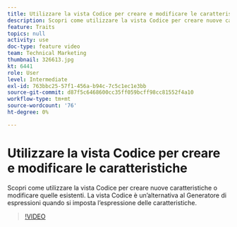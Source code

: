 ```yaml
---
title: Utilizzare la vista Codice per creare e modificare le caratteristiche
description: Scopri come utilizzare la vista Codice per creare nuove caratteristiche o modificare quelle esistenti. La vista Codice è un’alternativa al Generatore di espressioni quando si imposta l’espressione delle caratteristiche.
feature: Traits
topics: null
activity: use
doc-type: feature video
team: Technical Marketing
thumbnail: 326613.jpg
kt: 6441
role: User
level: Intermediate
exl-id: 763bbc25-57f1-456a-b94c-7c5c1ec1e3bb
source-git-commit: d87f5c6468600cc35ff059bcff98cc81552f4a10
workflow-type: tm+mt
source-wordcount: '76'
ht-degree: 0%

---
```


# Utilizzare la vista Codice per creare e modificare le caratteristiche

Scopri come utilizzare la vista Codice per creare nuove caratteristiche o modificare quelle esistenti. La vista Codice è un’alternativa al Generatore di espressioni quando si imposta l’espressione delle caratteristiche.

>[!VIDEO](https://video.tv.adobe.com/v/326613/?quality=12&learn=on)
